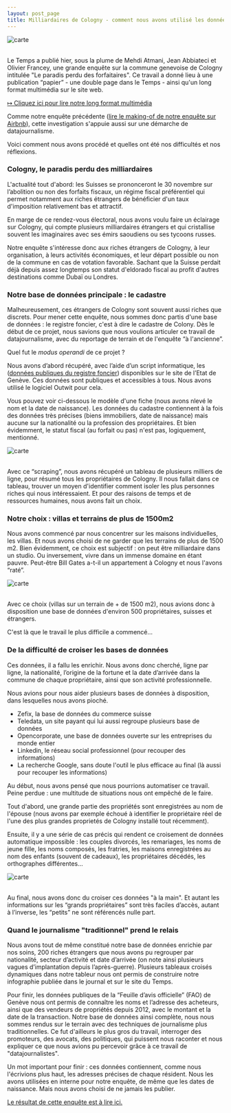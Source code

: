 ```yaml
---
layout: post_page
title: Milliardaires de Cologny - comment nous avons utilisé les données du cadastre
---
```


![carte](/img/une.jpg)<br><br>


Le Temps a publié hier, sous la plume de Mehdi Atmani, Jean Abbiateci et Olivier Francey, une grande enquête sur la commune genevoise de Cologny intitulée "Le paradis perdu des forfaitaires". Ce travail a donné lieu à une publication “papier”  - une double page dans le Temps - ainsi qu'un long format multimédia sur le site web.

[&#8614; Cliquez ici pour lire notre long format multimédia](http://www.letemps.ch/interactive/2014/cologny/)

Comme notre enquête précédente ([lire le making-of de notre enquête sur Airbnb](http://dataletemps.github.io/2014/11/09/airbnb.html)), cette investigation s'appuie aussi sur une démarche de datajournalisme. 

Voici comment nous avons procédé et quelles ont été nos difficultés et nos réflexions. 

### Cologny, le paradis perdu des milliardaires

L'actualité tout d'abord: les Suisses se prononceront le 30 novembre sur l’abolition ou non des forfaits fiscaux, un régime fiscal préférentiel qui permet notamment aux riches étrangers de bénéficier d'un taux d'imposition relativement bas et attractif. 

En marge de ce rendez-vous électoral, nous avons voulu faire un éclairage sur Cologny, qui compte plusieurs milliardaires étrangers et qui cristallise souvent les imaginaires avec ses émirs saoudiens ou ses tycoons russes. 

Notre enquête s'intéresse donc aux riches étrangers de Cologny, à leur organisation, à leurs activités économiques, et leur départ possible ou non de la commune en cas de votation favorable. Sachant que la Suisse perdait déjà depuis assez longtemps son statut d'eldorado fiscal au profit d'autres destinations comme Dubaï ou Londres.  

### Notre base de données principale : le cadastre

Malheureusement, ces étrangers de Cologny sont souvent aussi riches que discrets. Pour mener cette enquête, nous sommes donc partis d'une base de données : le registre foncier, c'est à dire le cadastre de Colony. Dès le début de ce projet, nous savions que nous voulions articuler ce travail de datajournalisme, avec du reportage de terrain et de l'enquête “à l'ancienne”.  

Quel fut le <i>modus operandi</i> de ce projet ? 

Nous avons d’abord récupéré, avec l’aide d’un script informatique, les ([données publiques du registre foncier](http://ge.ch/extraitfoncier/)) disponibles sur le site de l’Etat de Genève. Ces données sont publiques et accessibles à tous. Nous avons utilisé le logiciel Outwit pour cela. 

Vous pouvez voir ci-dessous le modèle d'une fiche (nous avons nlevé le nom et la date de naissance). Les données du cadastre contiennent à la fois des données très précises (biens immobiliers, date de naissance) mais aucune sur la nationalité ou la profession des propriétaires. Et bien évidemment, le statut fiscal (au forfait ou pas) n'est pas, logiquement, mentionné.

![carte](/img/une1.jpg)<br><br>

Avec ce “scraping”, nous avons récupéré un tableau de plusieurs milliers de ligne, pour résumé tous les propriétaires de Cologny. Il nous fallait dans ce tableau, trouver un moyen d'identifier comment isoler les plus personnes riches qui nous intéressaient. Et pour des raisons de temps et de ressources humaines, nous avons fait un choix. 

### Notre choix : villas et terrains de plus de 1500m2

Nous avons commencé par nous concentrer sur les maisons individuelles, les villas. Et nous avons choisi de ne garder que les terrains de plus de 1500 m2. Bien évidemment, ce choix est subjectif : on peut être milliardaire dans un studio. Ou inversement, vivre dans un immense domaine en étant pauvre. Peut-être Bill Gates a-t-il un appartement à Cologny et nous l'avons “raté”.

![carte](http://www.letemps.ch/interactive/2014/cologny/assets/img/col1.jpg
)<br><br>

Avec ce choix (villas sur un terrain de + de 1500 m2), nous avions donc à disposition une base de données d'environ 500 propriétaires, suisses et étrangers.

C'est là que le travail le plus difficile a commencé...

### De la difficulté de croiser les bases de données

Ces données, il a fallu les enrichir. Nous avons donc cherché, ligne par ligne, la nationalité, l’origine de la fortune et la date d’arrivée dans la commune de chaque propriétaire, ainsi que son activité professionnelle.

Nous avions pour nous aider plusieurs bases de données à disposition, dans lesquelles nous avons pioché. 

* Zefix, la base de données du commerce suisse 
* Teledata, un site payant qui lui aussi regroupe plusieurs base de données
* Opencorporate, une base de données ouverte sur les entreprises du monde entier
* Linkedin, le réseau social professionnel (pour recouper des informations)
* La recherche Google, sans doute l'outil le plus efficace au final (là aussi pour recouper les informations)

Au début, nous avons pensé que nous pourrions automatiser ce travail. Peine perdue : une multitude de situations nous ont empêché de le faire. 

Tout d'abord, une grande partie des propriétés sont enregistrées au nom de l'épouse (nous avons par exemple échoué à identifier le propriétaire réel de l'une des plus grandes proprietés de Cologny installé tout récemment). 

Ensuite, il y a une série de cas précis qui rendent ce croisement de données automatique impossible : les couples divorcés, les remariages, les noms de jeune fille, les noms composés, les fratries, les maisons enregistrées au nom des enfants (souvent de cadeaux), les propriétaires décédés, les orthographes différentes...

![carte](/img/une2.jpg)<br><br>

Au final, nous avons donc du croiser ces données "à la main". Et autant les informations sur les “grands propriétaires” sont très faciles d’accès, autant à l’inverse, les “petits” ne sont référencés nulle part. 

### Quand le journalisme "traditionnel" prend le relais

Nous avons tout de même constitué notre base de données enrichie par nos soins, 200 riches étrangers que nous avons pu regrouper par nationalité, secteur d’activité et date d’arrivée (on note ainsi plusieurs vagues d’implantation depuis l’après-guerre). Plusieurs tableaux croisés dynamiques dans notre tableur nous ont permis de construire notre infographie publiée dans le journal et sur le site du Temps. 

Pour finir, les données publiques de la “Feuille d’avis officielle” (FAO) de Genève nous ont permis de connaître les noms et l’adresse des acheteurs, ainsi que des vendeurs de propriétés depuis 2012, avec le montant et la date de la transaction. Notre base de données ainsi complète, nous nous sommes rendus sur le terrain avec des techniques de journalisme plus traditionnelles. Ce fut d'ailleurs le plus gros du travail, interroger des promoteurs, des avocats, des politiques, qui puissent nous raconter et nous expliquer ce que nous avions pu percevoir grâce à ce travail de "datajournalistes".

Un mot important pour finir : ces données contiennent, comme nous l'écrivions plus haut, les adresses précises de chaque résident. Nous les avons utilisées en interne pour notre enquête, de même que les dates de naissance. Mais nous avons choisi de ne jamais les publier.

[Le résultat de cette enquête est à lire ici.](http://www.letemps.ch/interactive/2014/cologny/)